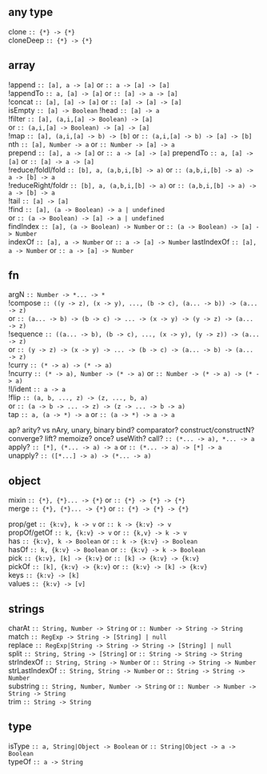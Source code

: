 

any type
--------
clone       `:: {*} -> {*}`  
cloneDeep   `:: {*} -> {*}`  

array
-----
!append      `:: [a], a -> [a]` or `:: a -> [a] -> [a]`  
!appendTo    `:: a, [a] -> [a]` or `:: [a] -> a -> [a]`  
!concat      `:: [a], [a] -> [a]` or `:: [a] -> [a] -> [a]`  
isEmpty     `:: [a] -> Boolean`
!head        `:: [a] -> a`  
!filter      `:: [a], (a,i,[a] -> Boolean) -> [a]`  
            or `:: (a,i,[a] -> Boolean) -> [a] -> [a]`  
!map         `:: [a], (a,i,[a] -> b) -> [b]` or `:: (a,i,[a] -> b) -> [a] -> [b]`  
nth         `:: [a], Number -> a` or `:: Number -> [a] -> a`  
prepend     `:: [a], a -> [a]` or `:: a -> [a] -> [a]`
prependTo   `:: a, [a] -> [a]` or `:: [a] -> a -> [a]`  
!reduce/foldl/fold `:: [b], a, (a,b,i,[b] -> a)` or `:: (a,b,i,[b] -> a) -> a -> [b] -> a`  
!reduceRight/foldr `:: [b], a, (a,b,i,[b] -> a)` or `:: (a,b,i,[b] -> a) -> a -> [b] -> a`  
!tail        `:: [a] -> [a]`  
!find        `:: [a], (a -> Boolean) -> a | undefined`  
            or `:: (a -> Boolean) -> [a] -> a | undefined`  
findIndex   `:: [a], (a -> Boolean) -> Number` or `:: (a -> Boolean) -> [a] -> Number`  
indexOf     `:: [a], a -> Number` or `:: a -> [a] -> Number`
lastIndexOf `:: [a], a -> Number` or `:: a -> [a] -> Number`

fn
--
argN        `:: Number -> *... -> *`  
!compose     `:: ((y -> z), (x -> y), ..., (b -> c), (a... -> b)) -> (a... -> z)`  
            or `:: (a... -> b) -> (b -> c) -> ... -> (x -> y) -> (y -> z) -> (a... -> z)`  
!sequence    `:: ((a... -> b), (b -> c), ..., (x -> y), (y -> z)) -> (a... -> z)`  
            or `:: (y -> z) -> (x -> y) -> ... -> (b -> c) -> (a... -> b) -> (a... -> z)`  
!curry       `:: (* -> a) -> (* -> a)`  
!ncurry      `:: (* -> a), Number -> (* -> a)` or `:: Number -> (* -> a) -> (* -> a)`  
!I/ident     `:: a -> a`  
!flip        `:: (a, b, ..., z) -> (z, ..., b, a)`  
            or `:: (a -> b -> ... -> z) -> (z -> ... -> b -> a)`  
tap         `:: a, (a -> *) -> a` or `:: (a -> *) -> a -> a`  

ap?
arity? vs
nAry, unary, binary
bind?
comparator?
construct/constructN?
converge?
lift?
memoize?
once?
useWith?
call?       `:: (*... -> a), *... -> a`  
apply?      `:: [*], (*... -> a) -> a` or `:: (*... -> a) -> [*] -> a`  
unapply?    `:: ([*...] -> a) -> (*... -> a)`  


object
------

mixin        `:: {*}, {*}... -> {*}` or `:: {*} -> {*} -> {*}`  
merge        `:: {*}, {*}... -> {*}` or `:: {*} -> {*} -> {*}`  

prop/get     `:: {k:v}, k -> v` or `:: k -> {k:v} -> v`  
propOf/getOf `:: k, {k:v} -> v` or `:: {k,v} -> k -> v`  
has          `:: {k:v}, k -> Boolean` or `:: k -> {k:v} -> Boolean`  
hasOf        `:: k, {k:v} -> Boolean` or `:: {k:v} -> k -> Boolean`  
pick         `:: {k:v}, [k] -> {k:v}` or `:: [k] -> {k:v} -> {k:v}`  
pickOf       `:: [k], {k:v} -> {k:v}` or `:: {k:v} -> [k] -> {k:v}`  
keys         `:: {k:v} -> [k]`  
values       `:: {k:v} -> [v]`  

strings
-------
charAt       `:: String, Number -> String` or `:: Number -> String -> String`  
match        `:: RegExp -> String -> [String] | null`  
replace      `:: RegExp|String -> String -> String -> [String] | null`  
split        `:: String, String -> [String]` or `:: String -> String -> String`  
strIndexOf     `:: String, String -> Number` or `:: String -> String -> Number`  
strLastIndexOf `:: String, String -> Number` or `:: String -> String -> Number`  
substring    `:: String, Number, Number -> String` or `:: Number -> Number -> String -> String`  
trim         `:: String -> String`  


type
----

isType       `:: a, String|Object -> Boolean` or `:: String|Object -> a -> Boolean`  
typeOf       `:: a -> String`  
